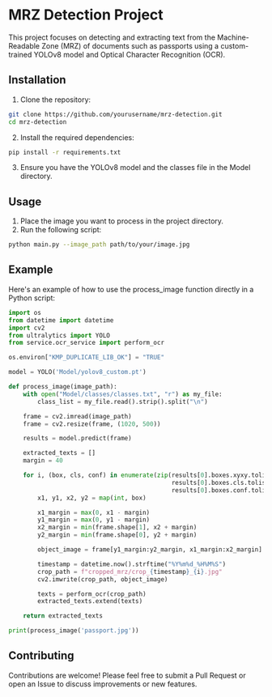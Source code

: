 # MRZ Detection Project

This project focuses on detecting and extracting text from the Machine-Readable Zone (MRZ) of documents such as passports using a custom-trained YOLOv8 model and Optical Character Recognition (OCR).

## Installation

1. Clone the repository:

```bash
git clone https://github.com/yourusername/mrz-detection.git
cd mrz-detection
```

2. Install the required dependencies:

```bash
pip install -r requirements.txt
```

3. Ensure you have the YOLOv8 model and the classes file in the Model directory.

## Usage

1. Place the image you want to process in the project directory.
2. Run the following script:

```bash
python main.py --image_path path/to/your/image.jpg
```

## Example

Here's an example of how to use the process_image function directly in a Python script:

```python
import os
from datetime import datetime
import cv2
from ultralytics import YOLO
from service.ocr_service import perform_ocr

os.environ["KMP_DUPLICATE_LIB_OK"] = "TRUE"

model = YOLO('Model/yolov8_custom.pt')

def process_image(image_path):
    with open("Model/classes/classes.txt", "r") as my_file:
        class_list = my_file.read().strip().split("\n")

    frame = cv2.imread(image_path)
    frame = cv2.resize(frame, (1020, 500))

    results = model.predict(frame)

    extracted_texts = []
    margin = 40

    for i, (box, cls, conf) in enumerate(zip(results[0].boxes.xyxy.tolist(),
                                             results[0].boxes.cls.tolist(),
                                             results[0].boxes.conf.tolist())):
        x1, y1, x2, y2 = map(int, box)

        x1_margin = max(0, x1 - margin)
        y1_margin = max(0, y1 - margin)
        x2_margin = min(frame.shape[1], x2 + margin)
        y2_margin = min(frame.shape[0], y2 + margin)

        object_image = frame[y1_margin:y2_margin, x1_margin:x2_margin]

        timestamp = datetime.now().strftime("%Y%m%d_%H%M%S")
        crop_path = f"cropped_mrz/crop_{timestamp}_{i}.jpg"
        cv2.imwrite(crop_path, object_image)

        texts = perform_ocr(crop_path)
        extracted_texts.extend(texts)

    return extracted_texts

print(process_image('passport.jpg'))
```

## Contributing
Contributions are welcome! Please feel free to submit a Pull Request or open an Issue to discuss improvements or new features.
